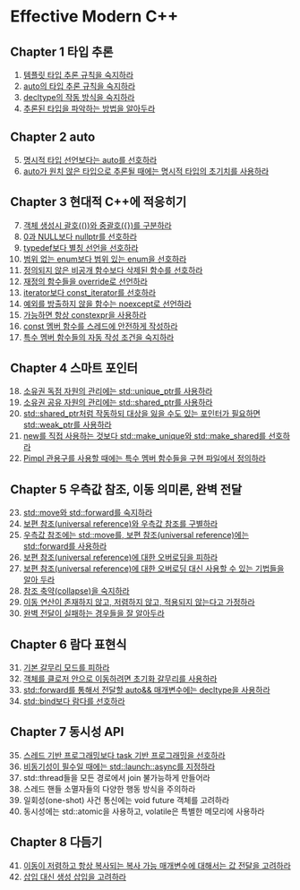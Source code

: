 # Effective Modern C++

## Chapter 1   타입 추론

1. [템플릿 타입 추론 규칙을 숙지하라](https://github.com/wlsvy/TIL/blob/master/Document/C%2B%2B/Effective%20Modern%20C%2B%2B/EffectiveModernCpp/Item01.h)
2. [auto의 타입 추론 규칙을 숙지하라](https://github.com/wlsvy/TIL/blob/master/Document/C%2B%2B/Effective%20Modern%20C%2B%2B/EffectiveModernCpp/Item02.h)
3. [decltype의 작동 방식을 숙지하라](https://github.com/wlsvy/TIL/blob/master/Document/C%2B%2B/Effective%20Modern%20C%2B%2B/EffectiveModernCpp/Item03.h)
4. [추론된 타입을 파악하는 방법을 알아두라](https://github.com/wlsvy/TIL/blob/master/Document/C%2B%2B/Effective%20Modern%20C%2B%2B/EffectiveModernCpp/Item04.h)

## Chapter 2   auto

5. [명시적 타입 선언보다는 auto를 선호하라](https://github.com/wlsvy/TIL/blob/master/Document/C%2B%2B/Effective%20Modern%20C%2B%2B/EffectiveModernCpp/Item05.h)
6. [auto가 원치 않은 타입으로 추론될 때에는 명시적 타입의 초기치를 사용하라](https://github.com/wlsvy/TIL/blob/master/Document/C%2B%2B/Effective%20Modern%20C%2B%2B/EffectiveModernCpp/Item06.h)


## Chapter 3   현대적 C++에 적응히기

7. [객체 생성시 괄호(())와 중괄호({})를 구분하라](https://github.com/wlsvy/TIL/blob/master/Document/C%2B%2B/Effective%20Modern%20C%2B%2B/EffectiveModernCpp/Item07.h)
8. [0과 NULL보다 nullptr를 선호하라](https://github.com/wlsvy/TIL/blob/master/Document/C%2B%2B/Effective%20Modern%20C%2B%2B/EffectiveModernCpp/Item08.h)
9. [typedef보다 별칭 선언을 선호하라](https://github.com/wlsvy/TIL/blob/master/Document/C%2B%2B/Effective%20Modern%20C%2B%2B/EffectiveModernCpp/Item09.h)
10. [범위 없는 enum보다 범위 있는 enum을 선호하라](https://github.com/wlsvy/TIL/blob/master/Document/C%2B%2B/Effective%20Modern%20C%2B%2B/EffectiveModernCpp/Item10.h)
11. [정의되지 않은 비공개 함수보다 삭제된 함수를 선호하라](https://github.com/wlsvy/TIL/blob/master/Document/C%2B%2B/Effective%20Modern%20C%2B%2B/EffectiveModernCpp/Item11.h)
12. [재정의 함수들을 override로 선언하라](https://github.com/wlsvy/TIL/blob/master/Document/C%2B%2B/Effective%20Modern%20C%2B%2B/EffectiveModernCpp/Item12.h)
13. [iterator보다 const_iterator를 선호하라](https://github.com/wlsvy/TIL/blob/master/Document/C%2B%2B/Effective%20Modern%20C%2B%2B/EffectiveModernCpp/Item13.h)
14. [예외를 방출하지 않을 함수는 noexcept로 선언하라](https://github.com/wlsvy/TIL/blob/master/Document/C%2B%2B/Effective%20Modern%20C%2B%2B/EffectiveModernCpp/Item14.h)
15. [가능하면 항상 constexpr을 사용하라](https://github.com/wlsvy/TIL/blob/master/Document/C%2B%2B/Effective%20Modern%20C%2B%2B/EffectiveModernCpp/Item15.h)
16. [const 멤버 함수를 스레드에 안전하게 작성하라](https://github.com/wlsvy/TIL/blob/master/Document/C%2B%2B/Effective%20Modern%20C%2B%2B/EffectiveModernCpp/Item16.h)
17. [특수 멤버 함수들의 자동 작성 조건을 숙지하라](https://github.com/wlsvy/TIL/blob/master/Document/C%2B%2B/Effective%20Modern%20C%2B%2B/EffectiveModernCpp/Item17.h)


## Chapter 4   스마트 포인터

18. [소유권 독점 자원의 관리에는 std::unique_ptr를 사용하라](https://github.com/wlsvy/TIL/blob/master/Document/C%2B%2B/Effective%20Modern%20C%2B%2B/EffectiveModernCpp/Item18.h)
19. [소유권 공유 자원의 관리에는 std::shared_ptr를 사용하라](https://github.com/wlsvy/TIL/blob/master/Document/C%2B%2B/Effective%20Modern%20C%2B%2B/EffectiveModernCpp/Item19.h)
20. [std::shared_ptr처럼 작동하되 대상을 잃을 수도 있는 포인터가 필요하면 std::weak_ptr를 사용하라](https://github.com/wlsvy/TIL/blob/master/Document/C%2B%2B/Effective%20Modern%20C%2B%2B/EffectiveModernCpp/Item20.h)
21. [new를 직접 사용하는 것보다 std::make_unique와 std::make_shared를 선호하라](https://github.com/wlsvy/TIL/blob/master/Document/C%2B%2B/Effective%20Modern%20C%2B%2B/EffectiveModernCpp/Item21.h)
22. [Pimpl 관용구를 사용할 때에는 특수 멤버 함수들을 구현 파일에서 정의하라](https://github.com/wlsvy/TIL/blob/master/Document/C%2B%2B/Effective%20Modern%20C%2B%2B/EffectiveModernCpp/Item22.h)


## Chapter 5   우측값 참조, 이동 의미론, 완벽 전달

23. [std::move와 std::forward를 숙지하라](https://github.com/wlsvy/TIL/blob/master/Document/C%2B%2B/Effective%20Modern%20C%2B%2B/EffectiveModernCpp/Item23.h)
24. [보편 참조(universal reference)와 우측값 참조를 구별하라](https://github.com/wlsvy/TIL/blob/master/Document/C%2B%2B/Effective%20Modern%20C%2B%2B/EffectiveModernCpp/Item24.h)
25. [우측값 참조에는 std::move를, 보편 참조(universal reference)에는 std::forward를 사용하라](https://github.com/wlsvy/TIL/blob/master/Document/C%2B%2B/Effective%20Modern%20C%2B%2B/EffectiveModernCpp/Item25.h)
26. [보편 참조(universal reference)에 대한 오버로딩을 피하라](https://github.com/wlsvy/TIL/blob/master/Document/C%2B%2B/Effective%20Modern%20C%2B%2B/EffectiveModernCpp/Item26.h)
27. [보편 참조(universal reference)에 대한 오버로딩 대신 사용할 수 있는 기법들을 알아 두라](https://github.com/wlsvy/TIL/blob/master/Document/C%2B%2B/Effective%20Modern%20C%2B%2B/EffectiveModernCpp/Item27.h)
28. [참조 축약(collapse)을 숙지하라](https://github.com/wlsvy/TIL/blob/master/Document/C%2B%2B/Effective%20Modern%20C%2B%2B/EffectiveModernCpp/Item28.h)
29. [이동 연산이 존재하지 않고, 저렴하지 않고, 적용되지 않는다고 가정하라](https://github.com/wlsvy/TIL/blob/master/Document/C%2B%2B/Effective%20Modern%20C%2B%2B/EffectiveModernCpp/Item29.h)
30. [완벽 전달이 실패하는 경우들을 잘 알아두라](https://github.com/wlsvy/TIL/blob/master/Document/C%2B%2B/Effective%20Modern%20C%2B%2B/EffectiveModernCpp/Item30.h)


## Chapter 6   람다 표현식

31.	[기본 갈무리 모드를 피하라](https://github.com/wlsvy/TIL/blob/master/Document/C%2B%2B/Effective%20Modern%20C%2B%2B/EffectiveModernCpp/Item31.h)
32.	[객체를 클로저 안으로 이동하려면 초기화 갈무리를 사용하라](https://github.com/wlsvy/TIL/blob/master/Document/C%2B%2B/Effective%20Modern%20C%2B%2B/EffectiveModernCpp/Item32.h)
33.	[std::forward를 통해서 전달할 auto&& 매개변수에는 decltype을 사용하라](https://github.com/wlsvy/TIL/blob/master/Document/C%2B%2B/Effective%20Modern%20C%2B%2B/EffectiveModernCpp/Item33.h)
34. [std::bind보다 람다를 선호하라](https://github.com/wlsvy/TIL/blob/master/Document/C%2B%2B/Effective%20Modern%20C%2B%2B/EffectiveModernCpp/Item34.h)

## Chapter 7   동시성 API

35.	[스레드 기반 프로그래밍보다 task 기반 프로그래밍을 선호하라](https://github.com/wlsvy/TIL/blob/master/Document/C%2B%2B/Effective%20Modern%20C%2B%2B/EffectiveModernCpp/Item35.h)
36.	[비동기성이 필수일 때에는 std::launch::async를 지정하라](https://github.com/wlsvy/TIL/blob/master/Document/C%2B%2B/Effective%20Modern%20C%2B%2B/EffectiveModernCpp/Item36.h)
37.	std::thread들을 모든 경로에서 join 불가능하게 만들어라
38.	스레드 핸들 소멸자들의 다양한 행동 방식을 주의하라
39.	일회성(one-shot) 사건 통신에는 void future 객체를 고려하라
40. 동시성에는 std::atomic을 사용하고, volatile은 특별한 메모리에 사용하라

## Chapter 8   다듬기

41.	[이동이 저렴하고 항상 복사되는 복사 가능 매개변수에 대해서는 값 전달을 고려하라](https://github.com/wlsvy/TIL/blob/master/Document/C%2B%2B/Effective%20Modern%20C%2B%2B/EffectiveModernCpp/Item41.h)
42.	[삽입 대신 생성 삽입을 고려하라](https://github.com/wlsvy/TIL/blob/master/Document/C%2B%2B/Effective%20Modern%20C%2B%2B/EffectiveModernCpp/Item42.h)
